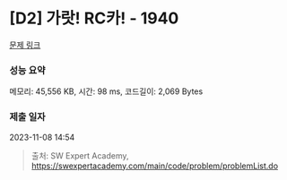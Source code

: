 # [D2] 가랏! RC카! - 1940 

[문제 링크](https://swexpertacademy.com/main/code/problem/problemDetail.do?contestProbId=AV5PjMgaALgDFAUq) 

### 성능 요약

메모리: 45,556 KB, 시간: 98 ms, 코드길이: 2,069 Bytes

### 제출 일자

2023-11-08 14:54



> 출처: SW Expert Academy, https://swexpertacademy.com/main/code/problem/problemList.do
